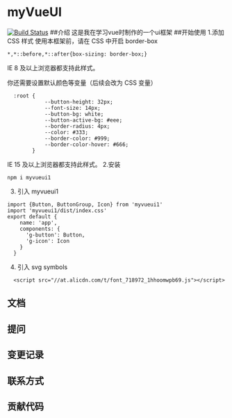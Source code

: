 # myVueUI
[![Build Status](https://travis-ci.org/findpikachu/myVueUI.svg?branch=master)](https://travis-ci.org/findpikachu/myVueUI)
##介绍
这是我在学习vue时制作的一个ui框架
##开始使用
1.添加 CSS 样式
使用本框架前，请在 CSS 中开启 border-box
```
*,*::before,*::after{box-sizing: border-box;}
```
IE 8 及以上浏览器都支持此样式。

你还需要设置默认颜色等变量（后续会改为 CSS 变量）
```
  :root {
            --button-height: 32px;
            --font-size: 14px;
            --button-bg: white;
            --button-active-bg: #eee;
            --border-radius: 4px;
            --color: #333;
            --border-color: #999;
            --border-color-hover: #666;
        }
```
IE 15 及以上浏览器都支持此样式。
2.安装
```
npm i myvueui1
```
3. 引入 myvueui1
```
import {Button, ButtonGroup, Icon} from 'myvueui1'
import 'myvueui1/dist/index.css'
export default {
    name: 'app',
    components: {
      'g-button': Button,
      'g-icon': Icon
    }
  }
```
4. 引入 svg symbols
```
  <script src="//at.alicdn.com/t/font_718972_1hhoomwpb69.js"></script>
```

## 文档
## 提问
## 变更记录
## 联系方式
## 贡献代码



